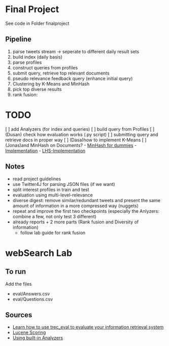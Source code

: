 # Final Project

See code in Folder finalproject

## Pipeline

1. parse tweets stream -> seperate to different daily result sets
2. build index (daily basis)
3. parse profiles
4. construct queries from profiles
5. submit query, retrieve top relevant documents
6. pseudo relevance feedback query (enhance initial query)
7. Clustering by K-Means and MinHash
8. pick top diverse results
9. rank fusion: 

# TODO

[ ] add Analyzers (for index and queries)
[ ] build query from Profiles
[ ] (Dusan) check how evaluation works (.py script)
[ ] submitting query and retrieve docs in proper way
[ ] (Dasa)how to implement K-Means
[ ] (Jonas)and MinHash on Documents?
    - [MinHash for dummies](http://matthewcasperson.blogspot.pt/2013/11/minhash-for-dummies.html)
    - [Implementation](http://www.sanfoundry.com/java-program-implement-min-hash/)
    - [LHS-Implementation](https://github.com/tdebatty/java-LSH)

## Notes

 - read project guidelines
 - use Twitter4J for parsing JSON files (if we want)
 - split interest profiles in train and test
 - evaluation using multi-level-relevance
 - diverse digest: remove similar/redundant tweets and present the same amount of information in a more compressed way (nuggets)
 - repeat and improve the first two checkpoints (especially the Anlyzers: combine a few, not only test  3 different)
 - already reports + 2 more parts (Rank fusion and Diversity of information)
      - follow lab guide for rank fusion

# webSearch Lab

## To run
Add the files
 - eval/Answers.csv
 - eval/Questions.csv

## Sources
 - [Learn how to use trec_eval to evaluate your information retrieval system](http://www.rafaelglater.com/en/post/learn-how-to-use-trec_eval-to-evaluate-your-information-retrieval-system)
 - [Lucene Scoring](http://www.lucenetutorial.com/advanced-topics/scoring.html)
 - [Using built-in Analyzers](http://javabeat.net/using-the-built-in-analyzers-in-lucene/)




